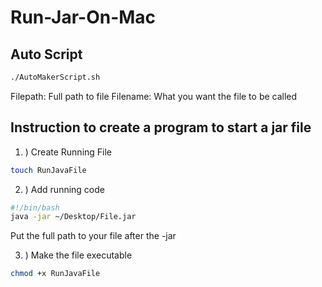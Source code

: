 # Run-Jar-On-Mac
## Auto Script
``` Bash
./AutoMakerScript.sh
```
Filepath: Full path to file
Filename: What you want the file to be called

## Instruction to create a program to start a jar file

1. ) Create Running File
``` Bash 
touch RunJavaFile
```

2. ) Add running code
``` Bash
#!/bin/bash
java -jar ~/Desktop/File.jar
```
Put the full path to your file after the -jar

3. ) Make the file executable
``` Bash
chmod +x RunJavaFile
```
